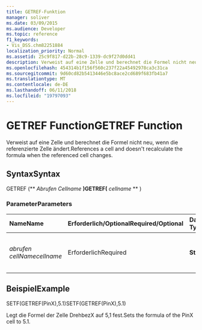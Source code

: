 ```yaml
---
title: GETREF-Funktion
manager: soliver
ms.date: 03/09/2015
ms.audience: Developer
ms.topic: reference
f1_keywords:
- Vis_DSS.chm82251884
localization_priority: Normal
ms.assetid: 25c9f817-d22b-28c9-1339-dc9f27d0dd41
description: Verweist auf eine Zelle und berechnet die Formel nicht neu, wenn die referenzierte Zelle ändert.
ms.openlocfilehash: 454314b1f156f560c237f22a45492978ca3c31ca
ms.sourcegitcommit: 9d60cd82b5413446e5bc8ace2cd689f683fb41a7
ms.translationtype: MT
ms.contentlocale: de-DE
ms.lasthandoff: 06/11/2018
ms.locfileid: "19797093"
---
```

# <a name="getref-function"></a><span data-ttu-id="578a1-103">GETREF Function</span><span class="sxs-lookup"><span data-stu-id="578a1-103">GETREF Function</span></span>

<span data-ttu-id="578a1-104">Verweist auf eine Zelle und berechnet die Formel nicht neu, wenn die referenzierte Zelle ändert.</span><span class="sxs-lookup"><span data-stu-id="578a1-104">References a cell and doesn't recalculate the formula when the referenced cell changes.</span></span>
  
## <a name="syntax"></a><span data-ttu-id="578a1-105">Syntax</span><span class="sxs-lookup"><span data-stu-id="578a1-105">Syntax</span></span>

<span data-ttu-id="578a1-106">GETREF (** *Abrufen Cellname* **)</span><span class="sxs-lookup"><span data-stu-id="578a1-106">GETREF(** *cellname* ** )</span></span> 
  
### <a name="parameters"></a><span data-ttu-id="578a1-107">Parameter</span><span class="sxs-lookup"><span data-stu-id="578a1-107">Parameters</span></span>

|<span data-ttu-id="578a1-108">**Name**</span><span class="sxs-lookup"><span data-stu-id="578a1-108">**Name**</span></span>|<span data-ttu-id="578a1-109">**Erforderlich/Optional**</span><span class="sxs-lookup"><span data-stu-id="578a1-109">**Required/Optional**</span></span>|<span data-ttu-id="578a1-110">**Datentyp**</span><span class="sxs-lookup"><span data-stu-id="578a1-110">**Data Type**</span></span>|<span data-ttu-id="578a1-111">**Beschreibung**</span><span class="sxs-lookup"><span data-stu-id="578a1-111">**Description**</span></span>|
|:-----|:-----|:-----|:-----|
| <span data-ttu-id="578a1-112">_abrufen cellName_</span><span class="sxs-lookup"><span data-stu-id="578a1-112">_cellname_</span></span> <br/> |<span data-ttu-id="578a1-113">Erforderlich</span><span class="sxs-lookup"><span data-stu-id="578a1-113">Required</span></span>  <br/> |<span data-ttu-id="578a1-114">**String**</span><span class="sxs-lookup"><span data-stu-id="578a1-114">**String**</span></span> <br/> |<span data-ttu-id="578a1-115">Der Name der abzurufenden einen Verweis auf die Zelle.</span><span class="sxs-lookup"><span data-stu-id="578a1-115">The name of the cell to get a reference to.</span></span>  <br/> |
   
## <a name="example"></a><span data-ttu-id="578a1-116">Beispiel</span><span class="sxs-lookup"><span data-stu-id="578a1-116">Example</span></span>

<span data-ttu-id="578a1-117">SETF(GETREF(PinX),5.1)</span><span class="sxs-lookup"><span data-stu-id="578a1-117">SETF(GETREF(PinX),5.1)</span></span> 
  
<span data-ttu-id="578a1-118">Legt die Formel der Zelle DrehbezX auf 5,1 fest.</span><span class="sxs-lookup"><span data-stu-id="578a1-118">Sets the formula of the PinX cell to 5.1.</span></span> 
  

